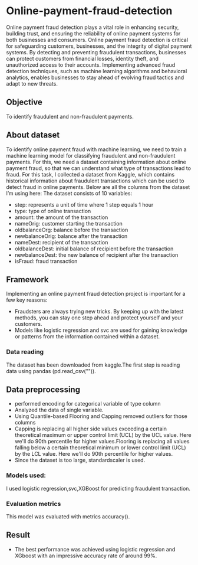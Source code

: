 # Online-payment-fraud-detection
Online payment fraud detection plays a vital role in enhancing security, building trust, and ensuring the reliability of online payment systems for both businesses and consumers.
Online payment fraud detection is critical for safeguarding customers, businesses, and the integrity of digital payment systems. By detecting and preventing fraudulent transactions, businesses can protect customers from financial losses, identity theft, and unauthorized access to their accounts. 
Implementing advanced fraud detection techniques, such as machine learning algorithms and behavioral analytics, enables businesses to stay ahead of evolving fraud tactics and adapt to new threats.
## Objective
To identify fraudulent and non-fraudulent payments.
## About dataset
To identify online payment fraud with machine learning, we need to train a machine learning model for classifying fraudulent and non-fraudulent payments. For this, we need a dataset containing information about online payment fraud, so that we can understand what type of transactions lead to fraud. For this task, I collected a dataset from Kaggle, which contains historical information about fraudulent transactions which can be used to detect fraud in online payments. Below are all the columns from the dataset I’m using here:
The dataset consists of 10 variables:
- step: represents a unit of time where 1 step equals 1 hour
- type: type of online transaction
- amount: the amount of the transaction
- nameOrig: customer starting the transaction
- oldbalanceOrg: balance before the transaction
- newbalanceOrig: balance after the transaction
- nameDest: recipient of the transaction
- oldbalanceDest: initial balance of recipient before the transaction
- newbalanceDest: the new balance of recipient after the transaction
- isFraud: fraud transaction
## Framework
Implementing an online payment fraud detection project is important for a few key reasons:
- Fraudsters are always trying new tricks. By keeping up with the latest methods, you can stay one step ahead and protect yourself and your customers.
- Models like logistic regression and svc are used for gaining knowledge or patterns from the information contained within a dataset.
### Data reading
The dataset has been downloaded from kaggle.The first step is reading data using pandas (pd.read_csv("")).
## Data preprocessing
- performed encoding for categorical variable of type column
- Analyzed the data of single variable.
- Using Quantile-based Flooring and Capping removed outliers for those columns
- Capping is replacing all higher side values exceeding a certain theoretical maximum or upper control limit (UCL) by the UCL value. Here we'll do 90th percentile for higher values.Flooring is replacing all values falling below a certain theoretical minimum or lower control limit (UCL) by the LCL value. Here we'll do 90th percentile for higher values.
- Since the dataset is too large, standardscaler is used.
### Models used:
I used logistic regression,svc,XGBoost for predicting fraudulent transaction.
### Evaluation metrics
This model was evaluated with metrics accuracy().
## Result
- The best performance was achieved using logistic regression and XGboost with an impressive accuracy rate of around 99%.
